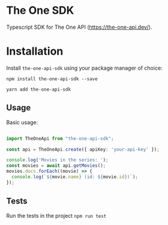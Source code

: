 # The One SDK

Typescript SDK for The One API (https://the-one-api.dev/).

# Installation

Install `the-one-api-sdk` using your package manager of choice:

`npm install the-one-api-sdk --save`

`yarn add the-one-api-sdk`

## Usage

Basic usage:

```typescript

import TheOneApi from "the-one-api-sdk";

const api = TheOneApi.create({ apiKey: 'your-api-key' });

console.log('Movies in the series: ');
const movies = await api.getMovies();
movies.docs.forEach((movie) => {
  console.log(`${movie.name} (id: ${movie.id})`);
});

```

## Tests

Run the tests in the project `npm run test`

